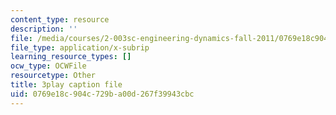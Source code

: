 ```yaml
---
content_type: resource
description: ''
file: /media/courses/2-003sc-engineering-dynamics-fall-2011/0769e18c904c729ba00d267f39943cbc_1xJJu5p3dD0.srt
file_type: application/x-subrip
learning_resource_types: []
ocw_type: OCWFile
resourcetype: Other
title: 3play caption file
uid: 0769e18c-904c-729b-a00d-267f39943cbc
---
```


